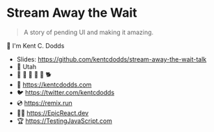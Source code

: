 # Stream Away the Wait

> A story of pending UI and making it amazing.

👋 I'm Kent C. Dodds

- Slides: https://github.com/kentcdodds/stream-away-the-wait-talk
- 🏡 Utah
- 👩 👧 👦 👦 👦 🐕
- 🏢 https://kentcdodds.com
- 🐦 https://twitter.com/kentcdodds
- 💿 https://remix.run
- 👨‍🚀 https://EpicReact.dev
- 🏆 https://TestingJavaScript.com
